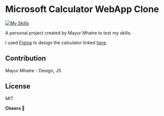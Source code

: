 # Microsoft Calculator WebApp Clone
[![My Skills](https://skillicons.dev/icons?i=html,css,js,figma&theme=light)](https://skillicons.dev)

A personal project created by Mayur Mhatre to test my skills.

I used [Figma] to design the calculator linked [here].

## Contribution
Mayur Mhatre - Design, JS

## License

MIT

**Cheers :beer:**

[//]: # (ignore everything below)

[Figma]: <https://www.figma.com/design-overview/>
[here]: <https://www.figma.com/file/RfnS3P7dXK0spCAaVPVIOY/ms-standard-calculator-clone?type=design&node-id=0%3A1&mode=design&t=tyhM47gwcZpqEDDN-1>
